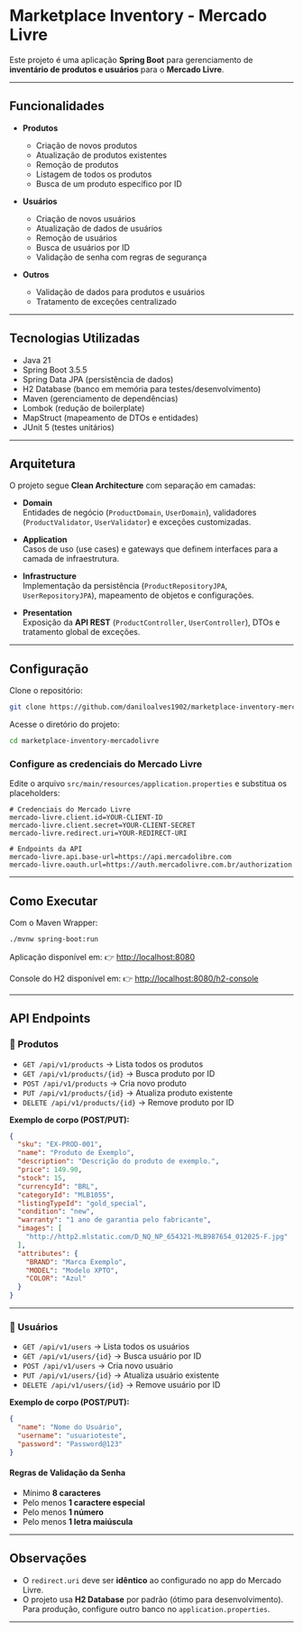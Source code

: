 # Marketplace Inventory - Mercado Livre

Este projeto é uma aplicação **Spring Boot** para gerenciamento de **inventário de produtos e usuários** para o **Mercado Livre**.  

---

## Funcionalidades

- **Produtos**
  - Criação de novos produtos
  - Atualização de produtos existentes
  - Remoção de produtos
  - Listagem de todos os produtos
  - Busca de um produto específico por ID

- **Usuários**
  - Criação de novos usuários
  - Atualização de dados de usuários
  - Remoção de usuários
  - Busca de usuários por ID
  - Validação de senha com regras de segurança

- **Outros**
  - Validação de dados para produtos e usuários
  - Tratamento de exceções centralizado

---

## Tecnologias Utilizadas

- Java 21  
- Spring Boot 3.5.5  
- Spring Data JPA (persistência de dados)  
- H2 Database (banco em memória para testes/desenvolvimento)  
- Maven (gerenciamento de dependências)  
- Lombok (redução de boilerplate)  
- MapStruct (mapeamento de DTOs e entidades)  
- JUnit 5 (testes unitários)  

---

## Arquitetura

O projeto segue **Clean Architecture** com separação em camadas:

- **Domain**  
  Entidades de negócio (`ProductDomain`, `UserDomain`), validadores (`ProductValidator`, `UserValidator`) e exceções customizadas.  

- **Application**  
  Casos de uso (use cases) e gateways que definem interfaces para a camada de infraestrutura.  

- **Infrastructure**  
  Implementação da persistência (`ProductRepositoryJPA`, `UserRepositoryJPA`), mapeamento de objetos e configurações.  

- **Presentation**  
  Exposição da **API REST** (`ProductController`, `UserController`), DTOs e tratamento global de exceções.  

---

## Configuração

Clone o repositório:

```bash
git clone https://github.com/daniloalves1902/marketplace-inventory-mercadolivre.git
````

Acesse o diretório do projeto:

```bash
cd marketplace-inventory-mercadolivre
```

### Configure as credenciais do Mercado Livre

Edite o arquivo `src/main/resources/application.properties` e substitua os placeholders:

```properties
# Credenciais do Mercado Livre
mercado-livre.client.id=YOUR-CLIENT-ID
mercado-livre.client.secret=YOUR-CLIENT-SECRET
mercado-livre.redirect.uri=YOUR-REDIRECT-URI

# Endpoints da API
mercado-livre.api.base-url=https://api.mercadolibre.com
mercado-livre.oauth.url=https://auth.mercadolivre.com.br/authorization
```

---

## Como Executar

Com o Maven Wrapper:

```bash
./mvnw spring-boot:run
```

Aplicação disponível em:
👉 [http://localhost:8080](http://localhost:8080)

Console do H2 disponível em:
👉 [http://localhost:8080/h2-console](http://localhost:8080/h2-console)

---

## API Endpoints

### 🔹 Produtos

* `GET /api/v1/products` → Lista todos os produtos
* `GET /api/v1/products/{id}` → Busca produto por ID
* `POST /api/v1/products` → Cria novo produto
* `PUT /api/v1/products/{id}` → Atualiza produto existente
* `DELETE /api/v1/products/{id}` → Remove produto por ID

**Exemplo de corpo (POST/PUT):**

```json
{
  "sku": "EX-PROD-001",
  "name": "Produto de Exemplo",
  "description": "Descrição do produto de exemplo.",
  "price": 149.90,
  "stock": 15,
  "currencyId": "BRL",
  "categoryId": "MLB1055",
  "listingTypeId": "gold_special",
  "condition": "new",
  "warranty": "1 ano de garantia pelo fabricante",
  "images": [
    "http://http2.mlstatic.com/D_NQ_NP_654321-MLB987654_012025-F.jpg"
  ],
  "attributes": {
    "BRAND": "Marca Exemplo",
    "MODEL": "Modelo XPTO",
    "COLOR": "Azul"
  }
}
```

---

### 🔹 Usuários

* `GET /api/v1/users` → Lista todos os usuários
* `GET /api/v1/users/{id}` → Busca usuário por ID
* `POST /api/v1/users` → Cria novo usuário
* `PUT /api/v1/users/{id}` → Atualiza usuário existente
* `DELETE /api/v1/users/{id}` → Remove usuário por ID

**Exemplo de corpo (POST/PUT):**

```json
{
  "name": "Nome do Usuário",
  "username": "usuarioteste",
  "password": "Password@123"
}
```

#### Regras de Validação da Senha

* Mínimo **8 caracteres**
* Pelo menos **1 caractere especial**
* Pelo menos **1 número**
* Pelo menos **1 letra maiúscula**

---

## Observações

* O `redirect.uri` deve ser **idêntico** ao configurado no app do Mercado Livre.
* O projeto usa **H2 Database** por padrão (ótimo para desenvolvimento).
  Para produção, configure outro banco no `application.properties`.

---
